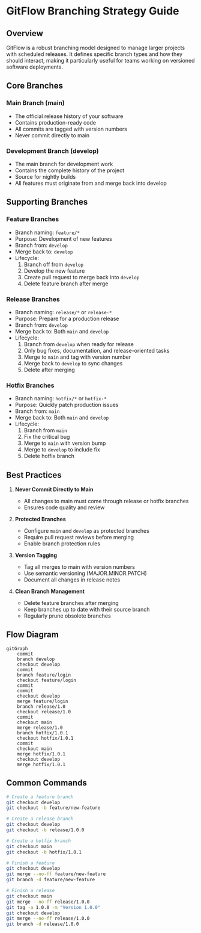 # GitFlow Branching Strategy Guide

## Overview
GitFlow is a robust branching model designed to manage larger projects with scheduled releases. It defines specific branch types and how they should interact, making it particularly useful for teams working on versioned software deployments.

## Core Branches

### Main Branch (main)
- The official release history of your software
- Contains production-ready code
- All commits are tagged with version numbers
- Never commit directly to main

### Development Branch (develop)
- The main branch for development work
- Contains the complete history of the project
- Source for nightly builds
- All features must originate from and merge back into develop

## Supporting Branches

### Feature Branches
- Branch naming: `feature/*`
- Purpose: Development of new features
- Branch from: `develop`
- Merge back to: `develop`
- Lifecycle:
  1. Branch off from `develop`
  2. Develop the new feature
  3. Create pull request to merge back into `develop`
  4. Delete feature branch after merge

### Release Branches
- Branch naming: `release/*` or `release-*`
- Purpose: Prepare for a production release
- Branch from: `develop`
- Merge back to: Both `main` and `develop`
- Lifecycle:
  1. Branch from `develop` when ready for release
  2. Only bug fixes, documentation, and release-oriented tasks
  3. Merge to `main` and tag with version number
  4. Merge back to `develop` to sync changes
  5. Delete after merging

### Hotfix Branches
- Branch naming: `hotfix/*` or `hotfix-*`
- Purpose: Quickly patch production issues
- Branch from: `main`
- Merge back to: Both `main` and `develop`
- Lifecycle:
  1. Branch from `main`
  2. Fix the critical bug
  3. Merge to `main` with version bump
  4. Merge to `develop` to include fix
  5. Delete hotfix branch

## Best Practices

1. **Never Commit Directly to Main**
   - All changes to main must come through release or hotfix branches
   - Ensures code quality and review

2. **Protected Branches**
   - Configure `main` and `develop` as protected branches
   - Require pull request reviews before merging
   - Enable branch protection rules

3. **Version Tagging**
   - Tag all merges to main with version numbers
   - Use semantic versioning (MAJOR.MINOR.PATCH)
   - Document all changes in release notes

4. **Clean Branch Management**
   - Delete feature branches after merging
   - Keep branches up to date with their source branch
   - Regularly prune obsolete branches

## Flow Diagram

```mermaid
gitGraph
    commit
    branch develop
    checkout develop
    commit
    branch feature/login
    checkout feature/login
    commit
    commit
    checkout develop
    merge feature/login
    branch release/1.0
    checkout release/1.0
    commit
    checkout main
    merge release/1.0
    branch hotfix/1.0.1
    checkout hotfix/1.0.1
    commit
    checkout main
    merge hotfix/1.0.1
    checkout develop
    merge hotfix/1.0.1
```

## Common Commands

```bash
# Create a feature branch
git checkout develop
git checkout -b feature/new-feature

# Create a release branch
git checkout develop
git checkout -b release/1.0.0

# Create a hotfix branch
git checkout main
git checkout -b hotfix/1.0.1

# Finish a feature
git checkout develop
git merge --no-ff feature/new-feature
git branch -d feature/new-feature

# Finish a release
git checkout main
git merge --no-ff release/1.0.0
git tag -a 1.0.0 -m "Version 1.0.0"
git checkout develop
git merge --no-ff release/1.0.0
git branch -d release/1.0.0
```

